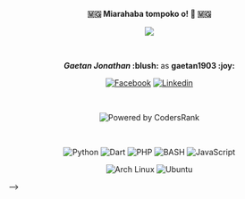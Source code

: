 <p align=center>  <strong> 🇲🇬 Miarahaba tompoko o! 👋 🇲🇬 </strong> <p>

<p align=center>  <strong>
<img src='https://komarev.com/ghpvc/?username=gaetan1903&color=008080'>
</strong> <p>
  
<br/>
 
<p align=center> <strong> <i>Gaetan Jonathan</i> :blush: </strong> as <strong> gaetan1903 :joy: </strong> <p>

<p align='center'>
  <a href='https://facebook.com/gaetan1903'><img alt='Facebook' src='https://img.shields.io/badge/Facebook-1877F2?style=for-the-badge&logo=facebook&logoColor=white'/></a>
  <a href='https://linkedin.com/in/gaetanj'><img alt='Linkedin' src='https://img.shields.io/badge/LinkedIn-0077B5?style=for-the-badge&logo=linkedin&logoColor=white'/></a>
<p>
  
<br/>
  
<p align='center'><img alt='Powered by CodersRank' src='https://cr-ss-service.azurewebsites.net/api/ScreenShot?widget=summary&username=gaetan1903&style=--bg-color:transparent;--border-radius:4px;--label-text-color:%008080&branding=false'/></p>

<br/>

<p align='center'>
  <img alt='Python' src='https://img.shields.io/badge/Python-3776AB?style=for-the-badge&logo=python&logoColor=white'/>
  <img alt='Dart' src='https://img.shields.io/badge/Dart-0175C2?style=for-the-badge&logo=dart&logoColor=white'/>
  <img alt='PHP' src='https://img.shields.io/badge/PHP-777BB4?style=for-the-badge&logo=php&logoColor=white'/>
  <img alt='BASH' src='https://img.shields.io/badge/bash-3776AB?style=for-the-badge&logo=linux&logoColor=white'/>
  <img alt='JavaScript' src='https://img.shields.io/badge/JavaScript-F7DF1E?style=for-the-badge&logo=javascript&logoColor=black'/>

  
 <br/>
<p align='center'>
  <img alt='Arch Linux' src='https://img.shields.io/badge/Arch_Linux-1793D1?style=for-the-badge&logo=arch-linux&logoColor=white'/>
  <img alt='Ubuntu' src='https://img.shields.io/badge/Ubuntu-E95420?style=for-the-badge&logo=ubuntu&logoColor=white'/>
<p> 
-->
